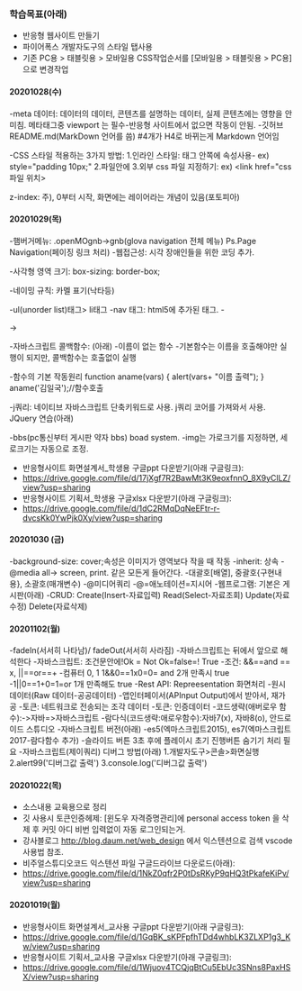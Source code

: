 ### 학습목표(아래)

- 반응형 웹사이트 만들기
- 파이어폭스 개발자도구의 스타일 탭사용
- 기존 PC용 > 태블릿용 > 모바일용 CSS작업순서를 [모바일용 > 태블릿용 > PC용] 으로 변경작업

#### 20201028(수)
-meta 데이터: 데이터의 데이터, 콘텐츠를 설명하는 데이터, 실제 콘텐츠에는 영향을 안미침.
메타태그중 viewport 는 필수-반응형 사이트에서 없으면 작동이 안됨.
-깃허브 README.md(MarkDown 언어를 씀) 
#4개가 H4로 바뀌는게 Markdown 언어임

-CSS 스타일 적용하는 3가지 방법: 
1.인라인 스타일: 태그 안쪽에  속성사용- ex) style="padding 10px;"
2.파일안에 <style>태그 사용: <style> </style>
3.외부 css 파일 지정하기: ex) <link href="css파일 위치>

z-index: 주), 0부터 시작, 
화면에는 레이어라는 개념이 있음(포토피아)

#### 20201029(목)
-햄버거메뉴: .openMOgnb->gnb(glova navigation 전체 메뉴)
Ps.Page Navigation(페이징 링크 처리)
-웹접근성: 시각 장애인들을 위한 코딩 추가.

-사각형 영역 크기: box-sizing: border-box;

-네이밍 규칙: 카멜 표기(낙타등)

-ul(unorder list)태그> li태그
-nav 태그: html5에 추가된 태그.
-<div id="nav"></div> -> <nav></nav>

-자바스크립트 콜백함수: (아래)
-이름이 없는 함수
-기본함수는 이름을 호출해야만 실행이 되지만, 콜백함수는 호출없이 실행

-함수의 기본 작동원리
function aname(vars) {
    alert(vars+ "이름 출력");
}
aname('김일국');//함수호출
<!-- 함수 매개 변수?가 다 있는거 -->
-j쿼리: 네이티브 자바스크립트 단축키워드로 사용.
j쿼리 코어를 가져와서 사용.
JQuery 연습(아래)
<!-- 1. jQuery 개요
  -개요 : 자바 스크립트 라이브러리 중 대표적임.

 - DOM엘리먼트 하나하나 접근하여 작업을 수행

    -페이지에 강력한 CSS를 추가

    -엘리먼트 속성 변경, 엘리먼트를 추가

  -특징 : DOM 엘리먼트셀렉터(DOM: HTML, XML을 제어)
 html태그선택 : $("a"),$("div")
 CSS클래스선택 : $(".클래스명"), $("태그, 클래스명")
 CSS ID선택 : $("#id") document.getElementById("id")와 같다
 중첩구조 : $("#id").find("li") => $("#id li")
 jquery 사용법 시작부분
<script type="text/javascript" src="jquery.js"></script>
<head> 태그 안쪽에 사용 </head>

 -Ajax 지원 (현재 진행중인 스프링프로젝트 댓글 기능에 사용할 예정)
 -사용법(아래)
 *$(document).ready(callback)
   단축형: jQuery(callback)/$(callback) 
  $(document).ready(function(){
   //사용자 소스 영역
  });
  $(function() {
  //사용자 소스 영역
  });
  jQuery(document).ready(function() {
  //사용자 소스 영역
  });
  jQuery(function() {
  //사용자 소스 영역
  });  -->

-bbs(pc통신부터 게시판 약자 bbs) boad system.
-img는 가로크기를 지정하면, 세로크기는 자동으로 조정.


- 반응형사이트 화면설계서_학생용 구글ppt 다운받기(아래 구글링크):
- https://drive.google.com/file/d/17jXgf7R2BawMt3K9eoxfnnO_8X9yClLZ/view?usp=sharing
- 반응형사이트 기획서_학생용 구글xlsx 다운받기(아래 구글링크):
- https://drive.google.com/file/d/1dC2RMqDqNeEFtr-r-dvcsKk0YwPjk0Xy/view?usp=sharing

#### 20201030 (금)
-background-size: cover;속성은 이미지가 영역보다 작을 때 작동
-inherit: 상속
-@media all-> screen, print. 같은  모든게 들어간다.
-대괄호[배열], 중괄호{구현내용}, 소괄호(매개변수)
-@미디어쿼리
-@=애노테이션=지시어
-웹프로그램: 기본은 게시판(아래)
-CRUD: Create(Insert-자료입력)
      Read(Select-자료조회)
      Update(자료수정)
      Delete(자료삭제)

#### 20201102(월)
-fadeIn(서서히 나타남)/ fadeOut(서서히 사라짐)
-자바스크립트는 뒤에서 앞으로 해석한다
-자바스크립트: 조건문안에!Ok = Not Ok=false=! True
-조건: &&==and == x, ||==or==+
-컴퓨터 0, 1
1&&0==1x0=0= and 2개 만족시 true
-1||0==1+0=1=or 1개 만족해도 true
-Rest API: Repreesentation 화면처리
-원시 데이터(Raw 데이터-공공데이터)
-앱인터페이서(APInput Output)에서 받아서, 재가공
-토큰: 네트워크로 전송되는 조각 데이터
-토큰: 인증데이터
-코드생략(애버로우 함수):->자바=>자바스크립트
-람다식(코드생략:애로우함수):자바7(x), 자바8(o), 안드로이드 스튜디오
-자바스크립트 버전(아래)
-es5(엑마스크립트2015), es7(엑마스크립트2017-람다함수 추가)
-슬라이드 버튼 3초 후에 플레이시 초기 진행버튼 숨기기 처리 필요
-자바스크립트(제이쿼리) 디버그 방법(아래)
1.개발자도구>콘솔>화면실행
2.alert99('디버그값 출력')
3.console.log('디버그값 출력')


#### 20201022(목)

- 소스내용 교육용으로 정리
- 깃 사용시 토큰인증헤제: [윈도우 자격증명관리]에 personal access token 을 삭제 후 커밋
아디 비번 입력없이 자동 로그인되는거.
- 강사블로그 http://blog.daum.net/web_design 에서 익스텐션으로 검색 vscode 사용법 참조.
- 비주얼스튜디오코드 익스텐션 파일 구글드라이브 다운로드(아래):
- https://drive.google.com/file/d/1NkZ0qfr2P0tDsRKyP9qHQ3tPkafeKiPv/view?usp=sharing

#### 20201019(월)

- 반응형사이트 화면설계서_교사용 구글ppt 다운받기(아래 구글링크):
- https://drive.google.com/file/d/1GqBK_sKPFpfhTDd4whbLK3ZLXP1g3_Kw/view?usp=sharing
- 반응형사이트 기획서_교사용 구글xlsx 다운받기(아래 구글링크):
- https://drive.google.com/file/d/1Wjuov4TCQjqBtCu5EbUc3SNns8PaxHSX/view?usp=sharing
